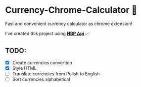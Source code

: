 # Currency-Chrome-Calculator :currency_exchange:
Fast and convenient currency calculator as chrome extension!

I've created this project using **[NBP Api](http://api.nbp.pl/en.html)** :chart_with_upwards_trend:

## TODO:
- [x] Create currencies convertion
- [x] Style HTML
- [ ] Translate currencies from Polish to English
- [ ] Sort currencies alphabetical
